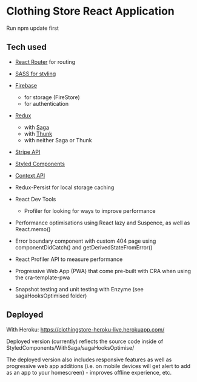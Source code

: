 # Clothing Store React Application
Run npm update first

## Tech used

- [React Router](https://v5.reactrouter.com/web/guides/quick-start) for routing 

- [SASS for styling](https://www.npmjs.com/package/sass) 

- [Firebase](https://www.npmjs.com/package/firebase)
    - for storage (FireStore)
    - for authentication

- [Redux](https://www.npmjs.com/package/redux)
    - with [Saga](https://redux-saga.js.org/)
    - with [Thunk](https://github.com/reduxjs/redux-thunk)
    - with neither Saga or Thunk

- [Stripe API](https://stripe.com/docs/stripe-js/react)

- [Styled Components](https://styled-components.com/) 

- [Context API](https://reactjs.org/docs/context.html)

- Redux-Persist for local storage caching

- React Dev Tools 
    - Profiler for looking for ways to improve performance

- Performance optimisations using React lazy and Suspence, as well as React.memo()

- Error boundary component with custom 404 page using componentDidCatch() and getDerivedStateFromError()

- React Profiler API to measure performance

- Progressive Web App (PWA) that come pre-built with CRA when using the cra-template-pwa

- Snapshot testing and unit testing with Enzyme (see sagaHooksOptimised folder)

## Deployed

With Heroku: https://clothingstore-heroku-live.herokuapp.com/ 

Deployed version (currently) reflects the source code inside of StyledComponents/WithSaga/sagaHooksOptimise/

The deployed version also includes responsive features as well as progressive web app additions (i.e. on mobile devices will get alert to add as an app to your homescreen) - improves offline experience, etc.